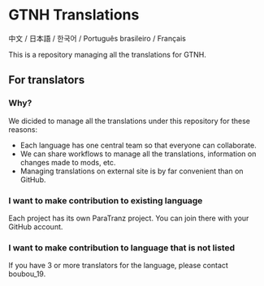 # GTNH Translations

中文 / 日本語 / 한국어 / Português brasileiro / Français

This is a repository managing all the translations for GTNH.

<!-- Contents below don't need to be translated! -->

## For translators

### Why?

We dicided to manage all the translations under this repository for these reasons:

- Each language has one central team so that everyone can collaborate.
- We can share workflows to manage all the translations, information on changes made to mods, etc.
- Managing translations on external site is by far convenient than on GitHub.

### I want to make contribution to existing language

Each project has its own ParaTranz project. You can join there with your GitHub account.

### I want to make contribution to language that is not listed

If you have 3 or more translators for the language, please contact boubou_19.
